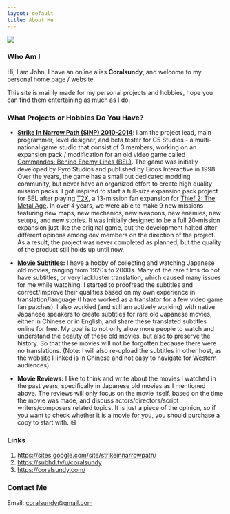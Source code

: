 ```yaml
---
layout: default
title: About Me
---
```


<img class="profile-picture" src="{{site.url}}/{{site.baseurl}}{{site.profile-picture}}">

### Who Am I
Hi, I am John, I have an online alias **Coralsundy**, and welcome to my personal home page / website.

This site is mainly made for my personal projects and hobbies, hope you can find them entertaining as much as I do.

### What Projects or Hobbies Do You Have?
* **[Strike In Narrow Path (SINP) 2010-2014](https://sites.google.com/site/strikeinnarrowpath/)**: I am the project lead, main programmer, level designer, and beta tester for C5 Studios - a multi-national game studio that consist of 3 members, working on an expansion pack / modification for an old video game called [Commandos: Behind Enemy Lines (BEL)](https://en.wikipedia.org/wiki/Commandos:_Behind_Enemy_Lines). The game was initially developed by Pyro Studios and published by Eidos Interactive in 1998. Over the years, the game has a small but dedicated modding community, but never have an organized effort to create high quality mission packs. I got inspired to start a full-size expansion pack project for BEL after playing [T2X](https://www.thief2x.com/), a 13-mission fan expansion for [Thief 2: The Metal Age](https://en.wikipedia.org/wiki/Thief_II). In over 4 years, we were able to make 9 new missions featuring new maps, new mechanics, new weapons, new enemies, new setups, and new stories. It was initially designed to be a full 20-mission expansion just like the original game, but the development halted after different opinons among dev members on the direction of the project. As a result, the project was never completed as planned, but the quality of the product still holds up until now.

* **[Movie Subtitles](https://subhd.tv/u/coralsundy):** I have a hobby of collecting and watching Japanese old movies, ranging from 1920s to 2000s. Many of the rare films do not have subtitles, or very lackluster translation, which caused many issues for me while watching. I started to proofread the subtitles and correct/improve their qualities based on my own experience in translation/language (I have worked as a translator for a few video game fan patches). I also workied (and still am actively working) with native Japanese speakers to create subtitles for rare old Japanese movies, either in Chinese or in English, and share these translated subtitles online for free. My goal is to not only allow more people to watch and understand the beauty of these old movies, but also to preserve the history. So that these movies will not be forgotten because there were no translations. (Note: I will also re-upload the subtitles in other host, as the website I linked is in Chinese and not easy to navigate for Western audiences)

* **Movie Reviews:** I like to think and write about the movies I watched in the past years, specifically in Japanese old movies as I mentioned above. The reviews will only focus on the movie itself, based on the time the movie was made, and discuss actors/directors/script writers/composers related topics. It is just a piece of the opinion, so if you want to check whether it is a movie for you, you should purchase a copy to start with. :smiley:

### Links
1. <https://sites.google.com/site/strikeinnarrowpath/>
2. <https://subhd.tv/u/coralsundy>
3. <https://coralsundy.com/>

### Contact Me
Email: [coralsundy@gmail.com](mailto:coralsundy@gmail.com)
